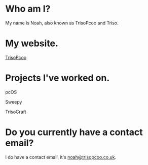 # Who am I?
My name is Noah, also known as TrisoPcoo and Triso. 
# My website.
[TrisoPcoo](https://www.trisopcoo.co.uk)

# Projects I've worked on.
pcOS

Sweepy

TrisoCraft
# Do you currently have a contact email?
I do have a contact email, it's noah@trisopcoo.co.uk.
